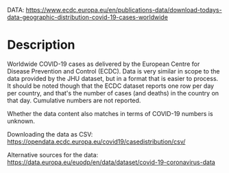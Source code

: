 DATA: https://www.ecdc.europa.eu/en/publications-data/download-todays-data-geographic-distribution-covid-19-cases-worldwide

# Description

Worldwide COVID-19 cases as delivered by the European Centre for
Disease Prevention and Control (ECDC). Data is very similar in scope
to the data provided by the JHU dataset, but in a format that is
easier to process. It should be noted though that the ECDC dataset
reports one row per day per country, and that's the number of cases
(and deaths) in the country on that day. Cumulative numbers are not
reported.

Whether the data content also matches in terms of COVID-19 numbers is
unknown.

Downloading the data as CSV: https://opendata.ecdc.europa.eu/covid19/casedistribution/csv/

Alternative sources for the data: https://data.europa.eu/euodp/en/data/dataset/covid-19-coronavirus-data
